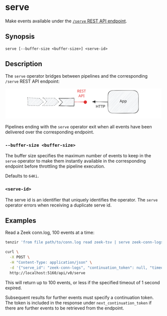 # serve

Make events available under the [`/serve` REST API
endpoint](/api#/paths/~1serve/post).

## Synopsis

```
serve [--buffer-size <buffer-size>] <serve-id>
```

## Description

The `serve` operator bridges between pipelines and the corresponding `/serve`
REST API endpoint:

![Serve Operator](serve.excalidraw.svg)

Pipelines ending with the `serve` operator exit when all events have been
delivered over the corresponding endpoint.

### `--buffer-size <buffer-size>`

The buffer size specifies the maximum number of events to keep in the `serve`
operator to make them instantly available in the corresponding endpoint before
throttling the pipeline execution.

Defaults to `64Ki`.

### `<serve-id>`

The serve id is an identifier that uniquely identifies the operator. The `serve`
operator errors when receiving a duplicate serve id.

## Examples

Read a Zeek conn.log, 100 events at a time:

```bash
tenzir 'from file path/to/conn.log read zeek-tsv | serve zeek-conn-logs'
```

```bash
curl \
  -X POST \
  -H "Content-Type: application/json" \
  -d '{"serve_id": "zeek-conn-logs", "continuation_token": null, "timeout": "1s", "max_events": 100}' \
  http://localhost:5160/api/v0/serve
```

This will return up to 100 events, or less if the specified timeout of 1 second
expired.

Subsequent results for further events must specify a continuation token. The
token is included in the response under `next_continuation_token` if there are
further events to be retrieved from the endpoint.
